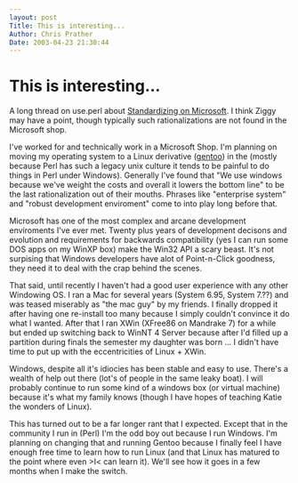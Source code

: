 ```yaml
---
layout: post
Title: This is interesting...  
Author: Chris Prather
Date: 2003-04-23 21:30:44
---
```


# This is interesting...
A long thread on use.perl about <a title="Journal of ziggy (25)" href="http://use.perl.org/~ziggy/journal/11807">Standardizing on Microsoft</a>. I think Ziggy may have a point, though typically such rationalizations are not found in the Microsoft shop.

I've worked for and technically work in a Microsoft Shop. I'm planning on moving my operating system to a Linux derivative (<a href="http://www.gentoo.org">gentoo</a>) in the  (mostly because Perl has such a legacy unix culture it tends to be painful to do things in Perl under Windows). Generally I've found that "We use windows because we've weight the costs and overall it lowers the bottom line" to be the last rationalization out of their mouths. Phrases like "enterprise system" and "robust development enviroment" come to into play long before that.

Microsoft has one of the most complex and arcane development enviroments I've ever met. Twenty plus years of development decisons and evolution and requirements for backwards compatibility (yes I can run some DOS apps on my WinXP box) make the Win32 API a scary beast. It's not surpising that Windows developers have alot of Point-n-Click goodness, they need it to deal with the crap behind the scenes.

That said, until recently I haven't had a good user experience with any other Windowing OS. I ran a Mac for several years (System 6.95, System 7.??)  and was teased miserably as "the mac guy" by my friends. I finally dropped it after having one re-install too many because I simply couldn't convince it do what I wanted. After that I ran XWin (XFree86 on Mandrake 7) for a while but ended up  switching back to WinNT 4 Server because after I'd filled up a partition during finals the semester my daughter was born ... I didn't have time to put up with the eccentricities of Linux + XWin. 

Windows, despite all it's idiocies has been stable and easy to use. There's a wealth of help out there (lot's of people in the same leaky boat). I will probably continue to run some kind of a windows box (or virtual machine) because it's what my family knows (though I have hopes of teaching Katie the wonders of Linux). 

This has turned out to be a far longer rant that I expected. Except that in the community I run in (Perl) I'm the odd boy out because I run Windows. I'm planning on changing that and running Gentoo because I finally feel I have enough free time to learn how to run Linux (and that Linux has matured to the point where even >I< can learn it). We'll see how it goes in a few months when I make the switch.

